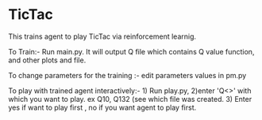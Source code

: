 # TicTac
This trains agent  to play TicTac via reinforcement learnig. 

To Train:-  Run main.py.  It will output Q<index> file which contains Q value function, and other plots and file.

To change parameters for the training :- edit parameters values in pm.py

To play with trained agent interactively:- 1) Run play.py, 2)enter 'Q<>' with which you want to play. ex Q10, Q132 (see
     which file was created.   3) Enter yes if want to play first , no if you want agent to play first.

